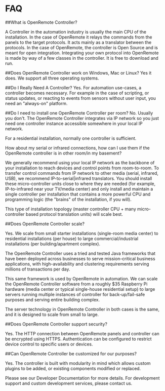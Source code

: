 # FAQ

##What is OpenRemote Controller?

A Controller in the automation industry is usually the main CPU of the installation. In the case of OpenRemote it relays the commands from the panels to the target protocols. It acts mainly as a translator between the protocols. In the case of OpenRemote, the controller is Open Source and is meant for open integration. Integrating your own protocol into OpenRemote is made by way of a few classes in the controller. It is free to download and run.

##Does OpenRemote Controller work on Windows, Mac or Linux?
Yes it does. We support all three operating systems.

##Do I Really Need A Controller?
Yes. For automation use-cases, a controller becomes necessary. For example in the case of scripting, or status updates, or reacting to events from sensors without user input, you need an "always-on" platform.

##Do I need to install one OpenRemote Controller per room?
No. Usually you don't. The OpenRemote Controller integrates via IP network so you just need one controller instance accessible somewhere in your local IP network.

For a residential installation, normally one controller is sufficient.

How about my serial or infrared connections, how can I use them if the OpenRemote controller is in other room/in my basement?

We generally recommend using your local IP network as the backbone of your installation to reach devices and control points from room-to-room. To transfer control commands from IP network to other media (serial, infrared, USB), we recommend IP-to-serial|infrared translators. You should install these micro-controller units close to where they are needed (for example, IP-to-infrared near your TV/media center) and only install and maintain a single controller per installation that contains a more powerful CPU and programming logic (the "brains" of the installation, if you will).

This type of installation topology (master controller CPU + many micro-controller based protocol translation units) will scale best.

##Does OpenRemote Controller scale?

Yes. We scale from small starter installations (single-room media center) to residential installations (per house) to large commercial/industrial installations (per building/apartment complex).

The OpenRemote Controller uses a tried and tested Java frameworks that have been deployed across businesses to serve mission-critical business applications, with high-availability and clustering requirements serving millions of transactions per day.

This same framework is used by OpenRemote in automation. We can scale the OpenRemote Controller software from a roughly $35 Raspberry Pi hardware (media center or typical single-house residential setup) to large servers running multiple instances of controller for back-up/fail-safe purposes and serving entire building complex.

The server technology in OpenRemote Controller in both cases is the same, and it is designed to scale from small to large.

##Does OpenRemote Controller support security?

Yes. The HTTP connection between OpenRemote panels and controller can be encrypted using HTTPS. Authentication can be configured to restrict device control to specific users or devices.

##Can OpenRemote Controller be customized for our purposes?

Yes. The controller is built with modularity in mind which allows custom plugins to be added, or existing components modified or replaced.

Please see our Developer Documentation for more details. For development support and custom development services, please contact us.